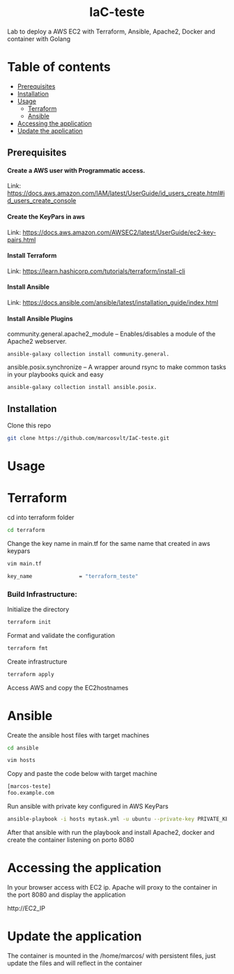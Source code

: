 <h1 align="center">IaC-teste</h1>

Lab to deploy a AWS EC2 with Terraform, Ansible, Apache2, Docker and container with Golang

Table of contents
=================

<!--ts-->
   
   * [Prerequisites](#prerequisites)
   * [Installation](#installation)
   * [Usage](#usage)
      * [Terraform](#terraform)
      * [Ansible](#ansible)
   * [Accessing the application](#accessing-the-application)
   * [Update the application](#update-the-application)


<!--te-->

## Prerequisites

#### Create a AWS user with Programmatic access.
Link: https://docs.aws.amazon.com/IAM/latest/UserGuide/id_users_create.html#id_users_create_console

#### Create the KeyPars in aws
Link: https://docs.aws.amazon.com/AWSEC2/latest/UserGuide/ec2-key-pairs.html

#### Install Terraform
Link: https://learn.hashicorp.com/tutorials/terraform/install-cli

#### Install Ansible

Link: https://docs.ansible.com/ansible/latest/installation_guide/index.html

#### Install Ansible Plugins

community.general.apache2_module – Enables/disables a module of the Apache2 webserver.
```
ansible-galaxy collection install community.general.
```
ansible.posix.synchronize – A wrapper around rsync to make common tasks in your playbooks quick and easy
```
ansible-galaxy collection install ansible.posix.
```


## Installation

Clone this repo

```bash
git clone https://github.com/marcosvlt/IaC-teste.git
```

# Usage

# Terraform

cd into terraform folder
```bash
cd terraform
```

Change the key name in main.tf for the same name that created in aws keypars

```bash
vim main.tf
```

```bash
key_name               = "terraform_teste"
```

### Build Infrastructure:

Initialize the directory
```bash
terraform init
```

Format and validate the configuration
```bash
terraform fmt
```

Create infrastructure
```bash
terraform apply
```

Access AWS and copy the EC2hostnames


# Ansible

Create the ansible host files with target machines
```bash
cd ansible
```
```bash
vim hosts
```
Copy and paste the code below with target machine
```bash
[marcos-teste]
foo.example.com
```
Run ansible with private key configured in AWS KeyPars
```bash
ansible-playbook -i hosts mytask.yml -u ubuntu --private-key PRIVATE_KEY_LOCATION
```

After that ansible with run the playbook and install Apache2, docker and create the container listening on porto 8080


# Accessing the application

In your browser access with EC2 ip. Apache will proxy to the container in the port 8080 and display the application

http://EC2_IP

# Update the application

The container is mounted in the /home/marcos/ with persistent files, just update the files and will reflect in the container




